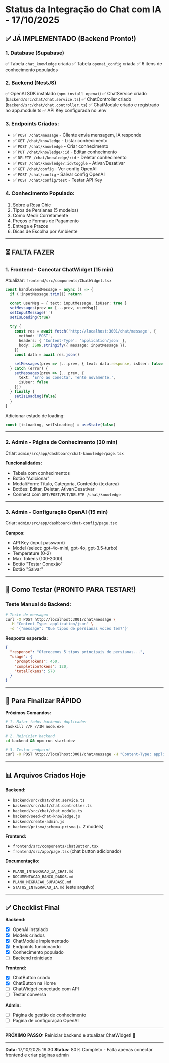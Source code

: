 # Status da Integração do Chat com IA - 17/10/2025

## ✅ JÁ IMPLEMENTADO (Backend Pronto!)

### **1. Database (Supabase)**
✅ Tabela `chat_knowledge` criada
✅ Tabela `openai_config` criada
✅ 6 itens de conhecimento populados

### **2. Backend (NestJS)**
✅ OpenAI SDK instalado (`npm install openai`)
✅ ChatService criado (`backend/src/chat/chat.service.ts`)
✅ ChatController criado (`backend/src/chat/chat.controller.ts`)
✅ ChatModule criado e registrado no app.module.ts
✅ API Key configurada no .env

### **3. Endpoints Criados:**
- ✅ `POST /chat/message` - Cliente envia mensagem, IA responde
- ✅ `GET /chat/knowledge` - Listar conhecimento
- ✅ `POST /chat/knowledge` - Criar conhecimento
- ✅ `PUT /chat/knowledge/:id` - Editar conhecimento
- ✅ `DELETE /chat/knowledge/:id` - Deletar conhecimento
- ✅ `POST /chat/knowledge/:id/toggle` - Ativar/Desativar
- ✅ `GET /chat/config` - Ver config OpenAI
- ✅ `POST /chat/config` - Salvar config OpenAI
- ✅ `POST /chat/config/test` - Testar API Key

### **4. Conhecimento Populado:**
1. Sobre a Rosa Chic
2. Tipos de Persianas (5 modelos)
3. Como Medir Corretamente
4. Preços e Formas de Pagamento
5. Entrega e Prazos
6. Dicas de Escolha por Ambiente

---

## ⏳ FALTA FAZER

### **1. Frontend - Conectar ChatWidget (15 min)**
Atualizar: `frontend/src/components/ChatWidget.tsx`

```typescript
const handleSendMessage = async () => {
  if (!inputMessage.trim()) return

  const userMsg = { text: inputMessage, isUser: true }
  setMessages(prev => [...prev, userMsg])
  setInputMessage('')
  setIsLoading(true)

  try {
    const res = await fetch('http://localhost:3001/chat/message', {
      method: 'POST',
      headers: { 'Content-Type': 'application/json' },
      body: JSON.stringify({ message: inputMessage }),
    })
    const data = await res.json()

    setMessages(prev => [...prev, { text: data.response, isUser: false }])
  } catch (error) {
    setMessages(prev => [...prev, {
      text: 'Erro ao conectar. Tente novamente.',
      isUser: false
    }])
  } finally {
    setIsLoading(false)
  }
}
```

Adicionar estado de loading:
```typescript
const [isLoading, setIsLoading] = useState(false)
```

---

### **2. Admin - Página de Conhecimento (30 min)**

Criar: `admin/src/app/dashboard/chat-knowledge/page.tsx`

**Funcionalidades:**
- Tabela com conhecimentos
- Botão "Adicionar"
- Modal/Form: Título, Categoria, Conteúdo (textarea)
- Botões: Editar, Deletar, Ativar/Desativar
- Connect com `GET/POST/PUT/DELETE /chat/knowledge`

---

### **3. Admin - Configuração OpenAI (15 min)**

Criar: `admin/src/app/dashboard/chat-config/page.tsx`

**Campos:**
- API Key (input password)
- Model (select: gpt-4o-mini, gpt-4o, gpt-3.5-turbo)
- Temperature (0-2)
- Max Tokens (100-2000)
- Botão "Testar Conexão"
- Botão "Salvar"

---

## 🧪 Como Testar (PRONTO PARA TESTAR!)

### **Teste Manual do Backend:**

```bash
# Teste de mensagem
curl -X POST http://localhost:3001/chat/message \
  -H "Content-Type: application/json" \
  -d '{"message": "Que tipos de persianas vocês tem?"}'
```

**Resposta esperada:**
```json
{
  "response": "Oferecemos 5 tipos principais de persianas...",
  "usage": {
    "promptTokens": 450,
    "completionTokens": 120,
    "totalTokens": 570
  }
}
```

---

## 🚀 Para Finalizar RÁPIDO

**Próximos Comandos:**

```bash
# 1. Matar todos backends duplicados
taskkill //F //IM node.exe

# 2. Reiniciar backend
cd backend && npm run start:dev

# 3. Testar endpoint
curl -X POST http://localhost:3001/chat/message -H "Content-Type: application/json" -d "{\"message\": \"teste\"}"
```

---

## 📊 Arquivos Criados Hoje

**Backend:**
- `backend/src/chat/chat.service.ts`
- `backend/src/chat/chat.controller.ts`
- `backend/src/chat/chat.module.ts`
- `backend/seed-chat-knowledge.js`
- `backend/create-admin.js`
- `backend/prisma/schema.prisma` (+ 2 models)

**Frontend:**
- `frontend/src/components/ChatButton.tsx`
- `frontend/src/app/page.tsx` (chat button adicionado)

**Documentação:**
- `PLANO_INTEGRACAO_IA_CHAT.md`
- `DOCUMENTACAO_BANCO_DADOS.md`
- `PLANO_MIGRACAO_SUPABASE.md`
- `STATUS_INTEGRACAO_IA.md` (este arquivo)

---

## ✅ Checklist Final

**Backend:**
- [x] OpenAI instalado
- [x] Models criados
- [x] ChatModule implementado
- [x] Endpoints funcionando
- [x] Conhecimento populado
- [ ] Backend reiniciado

**Frontend:**
- [x] ChatButton criado
- [x] ChatButton na Home
- [ ] ChatWidget conectado com API
- [ ] Testar conversa

**Admin:**
- [ ] Página de gestão de conhecimento
- [ ] Página de configuração OpenAI

---

**PRÓXIMO PASSO:** Reiniciar backend e atualizar ChatWidget! 🚀

---

**Data:** 17/10/2025 19:30
**Status:** 80% Completo - Falta apenas conectar frontend e criar páginas admin
